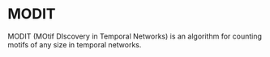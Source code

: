 # MODIT
MODIT (MOtif DIscovery in Temporal Networks) is an algorithm for counting motifs of any size in temporal networks.
